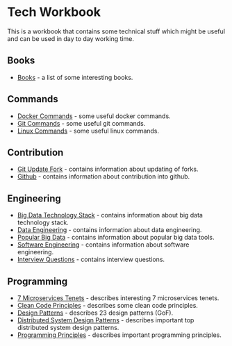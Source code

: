 # Tech Workbook

This is a workbook that contains some technical stuff which might be useful and can be used in day to day working time.

## Books

* [Books](books/books.md "Books") - a list of some interesting books.

## Commands

* [Docker Commands](commands/docker-commands.md "Docker Commands") - some useful docker commands.
* [Git Commands](commands/git-commands.md "Git Commands") - some useful git commands.
* [Linux Commands](commands/linux-commands.md "Linux Commands") - some useful linux commands.

## Contribution

* [Git Update Fork](contribution/git-update-fork.md "Git Update Fork") - contains information about updating of forks. 
* [Github](contribution/github.md "Github") - contains information about contribution into github. 

## Engineering 

* [Big Data Technology Stack](engineering/big-data-technology-stack.md "Big Data Technology Stack") - contains information about big data technology stack. 
* [Data Engineering](engineering/data-engineering.md "Data Engineering") - contains information about data engineering. 
* [Popular Big Data](engineering/popular-big-data.md "Popular Big Data") - contains information about popular big data tools. 
* [Software Engineering](engineering/software-engineering.md "Software Engineering") - contains information about software engineering. 
* [Interview Questions](engineering/interview-questions.md "Interview Questions") - contains interview questions. 

## Programming 

* [7 Microservices Tenets](programming/7-microservices-tenets.md "7 Microservices Tenets") - describes interesting 7 microservices tenets.
* [Clean Code Principles](programming/clean-code-principles.md "Programming Principles") - describes some clean code principles.
* [Design Patterns](programming/design-patterns.md "Design Patterns") - describes 23 design patterns (GoF).
* [Distributed System Design Patterns](programming/distributed-system-design-patterns.md "Distributed System Design Patterns") - describes important top distributed system design patterns.
* [Programming Principles](programming/principles.md "Programming Principles") - describes important programming principles.